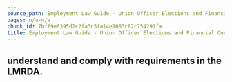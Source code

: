 ```yaml
---
source_path: Employment Law Guide - Union Officer Elections and Financial Controls.md
pages: n/a-n/a
chunk_id: 7bff9e6395d2c2fa3c5fa14e7083c82c754291fa
title: Employment Law Guide - Union Officer Elections and Financial Controls
---
```

## understand and comply with requirements in the LMRDA.
